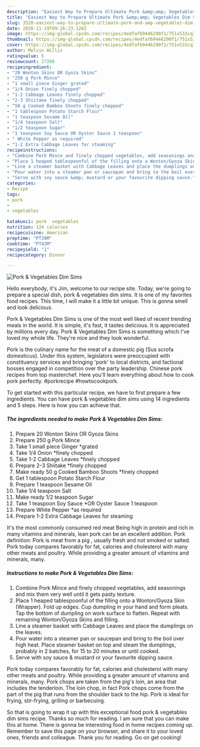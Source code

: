 ```yaml
---
description: "Easiest Way to Prepare Ultimate Pork &amp;amp; Vegetables Dim Sims"
title: "Easiest Way to Prepare Ultimate Pork &amp;amp; Vegetables Dim Sims"
slug: 3528-easiest-way-to-prepare-ultimate-pork-and-amp-vegetables-dim-sims
date: 2020-11-19T09:26:23.126Z
image: https://img-global.cpcdn.com/recipes/4edfaf69446290f1/751x532cq70/pork-vegetables-dim-sims-recipe-main-photo.jpg
thumbnail: https://img-global.cpcdn.com/recipes/4edfaf69446290f1/751x532cq70/pork-vegetables-dim-sims-recipe-main-photo.jpg
cover: https://img-global.cpcdn.com/recipes/4edfaf69446290f1/751x532cq70/pork-vegetables-dim-sims-recipe-main-photo.jpg
author: Melvin Willis
ratingvalue: 5
reviewcount: 27298
recipeingredient:
- "20 Wonton Skins OR Gyoza Skins"
- "250 g Pork Mince"
- "1 small piece Ginger grated"
- "1/4 Onion finely chopped"
- "1-2 Cabbage Leaves finely chopped"
- "2-3 Shiitake finely chopped"
- "50 g Cooked Bamboo Shoots finely chopped"
- "1 tablespoon Potato Starch Flour"
- "1 teaspoon Sesame Oil"
- "1/4 teaspoon Salt"
- "1/2 teaspoon Sugar"
- "1 teaspoon Soy Sauce OR Oyster Sauce 1 teaspoon"
- " White Pepper as required"
- "1-2 Extra Cabbage Leaves for steaming"
recipeinstructions:
- "Combine Pork Mince and finely chopped vegetables, add seasonings and mix them very well until it gets pasty texture."
- "Place 1 heaped tablespoonful of the filling onto a Wonton/Gyoza Skin (Wrapper). Fold up edges. Cup dumpling in your hand and form pleats. Tap the bottom of dumpling on work surface to flatten. Repeat with remaining Wonton/Gyoza Skins and filling."
- "Line a steamer basket with Cabbage Leaves and place the dumplings on the leaves."
- "Pour water into a steamer pan or saucepan and bring to the boil over high heat. Place steamer basket on top and steam the dumplings, probably in 2 batches, for 15 to 20 minutes or until cooked."
- "Serve with soy sauce &amp; mustard or your favourite dipping sauce."
categories:
- Recipe
tags:
- pork
- 
- vegetables

katakunci: pork  vegetables 
nutrition: 124 calories
recipecuisine: American
preptime: "PT39M"
cooktime: "PT43M"
recipeyield: "1"
recipecategory: Dinner

---
```



![Pork &amp; Vegetables Dim Sims](https://img-global.cpcdn.com/recipes/4edfaf69446290f1/751x532cq70/pork-vegetables-dim-sims-recipe-main-photo.jpg)

Hello everybody, it's Jim, welcome to our recipe site. Today, we're going to prepare a special dish, pork &amp; vegetables dim sims. It is one of my favorites food recipes. This time, I will make it a little bit unique. This is gonna smell and look delicious.

Pork &amp; Vegetables Dim Sims is one of the most well liked of recent trending meals in the world. It is simple, it's fast, it tastes delicious. It is appreciated by millions every day. Pork &amp; Vegetables Dim Sims is something which I've loved my whole life. They're nice and they look wonderful.

Pork is the culinary name for the meat of a domestic pig (Sus scrofa domesticus). Under this system, legislators were preoccupied with constituency services and bringing &#39;pork&#39; to local districts, and factional bosses engaged in competition over the party leadership. Chinese pork recipes from top masterchef. Here you&#39;ll learn everything about how to cook pork perfectly. #porkrecipe #howtocookpork.


To get started with this particular recipe, we have to first prepare a few ingredients. You can have pork &amp; vegetables dim sims using 14 ingredients and 5 steps. Here is how you can achieve that.

<!--inarticleads1-->

##### The ingredients needed to make Pork &amp; Vegetables Dim Sims:

1. Prepare 20 Wonton Skins OR Gyoza Skins
1. Prepare 250 g Pork Mince
1. Take 1 small piece Ginger *grated
1. Take 1/4 Onion *finely chopped
1. Take 1-2 Cabbage Leaves *finely chopped
1. Prepare 2-3 Shiitake *finely chopped
1. Make ready 50 g Cooked Bamboo Shoots *finely chopped
1. Get 1 tablespoon Potato Starch Flour
1. Prepare 1 teaspoon Sesame Oil
1. Take 1/4 teaspoon Salt
1. Make ready 1/2 teaspoon Sugar
1. Take 1 teaspoon Soy Sauce *OR Oyster Sauce 1 teaspoon
1. Prepare  White Pepper *as required
1. Prepare 1-2 Extra Cabbage Leaves for steaming


It&#39;s the most commonly consumed red meat Being high in protein and rich in many vitamins and minerals, lean pork can be an excellent addition. Pork definition: Pork is meat from a pig , usually fresh and not smoked or salted. Pork today compares favorably for fat, calories and cholesterol with many other meats and poultry. While providing a greater amount of vitamins and minerals, many. 

<!--inarticleads2-->

##### Instructions to make Pork &amp; Vegetables Dim Sims:

1. Combine Pork Mince and finely chopped vegetables, add seasonings and mix them very well until it gets pasty texture.
1. Place 1 heaped tablespoonful of the filling onto a Wonton/Gyoza Skin (Wrapper). Fold up edges. Cup dumpling in your hand and form pleats. Tap the bottom of dumpling on work surface to flatten. Repeat with remaining Wonton/Gyoza Skins and filling.
1. Line a steamer basket with Cabbage Leaves and place the dumplings on the leaves.
1. Pour water into a steamer pan or saucepan and bring to the boil over high heat. Place steamer basket on top and steam the dumplings, probably in 2 batches, for 15 to 20 minutes or until cooked.
1. Serve with soy sauce &amp; mustard or your favourite dipping sauce.


Pork today compares favorably for fat, calories and cholesterol with many other meats and poultry. While providing a greater amount of vitamins and minerals, many. Pork chops are taken from the pig&#39;s loin, an area that includes the tenderloin. The loin chop, in fact Pork chops come from the part of the pig that runs from the shoulder back to the hip. Pork is ideal for frying, stir-frying, grilling or barbecuing. 

So that is going to wrap it up with this exceptional food pork &amp; vegetables dim sims recipe. Thanks so much for reading. I am sure that you can make this at home. There is gonna be interesting food in home recipes coming up. Remember to save this page on your browser, and share it to your loved ones, friends and colleague. Thank you for reading. Go on get cooking!
